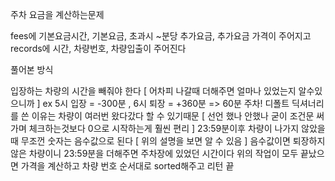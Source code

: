 주차 요금을 계산하는문제

fees에 기본요금시간, 기본요금, 초과시 ~분당 추가요금, 추가요금 가격이 주어지고 records에 시간, 차량번호, 차량입출이 주어진다

풀어본 방식 

입장하는 차량의 시간을 빼줘야 한다 [ 어차피 나갈때 더해주면 얼마나 있었는지 알수있으니까 ] ex 5시 입장 = -300분 , 6시 퇴장 = +360분 => 60분 주차!
디폴트 딕셔너리를 쓴 이유는 차량이 여러번 왔다갔다 할 수 있기때문 [ 선언 했나 안했나 굳이 조건문 써가며 체크하는것보다 0으로 시작하는게 훨씬 편리 ]
23:59분이후 차량이 나가지 않았을때 무조껀 숫자는 음수값으로 된다 [ 위의 설명을 보면 알 수 있음 ] 음수값이면 퇴장하지 않은 차량이니 23:59분을 더해주면 주차장에 있었던 시간이다
위의 작업이 모두 끝났으면 가격을 계산하고 차량 번호 순서대로 sorted해주고 리턴 끝